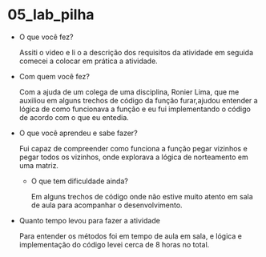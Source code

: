 # 05_lab_pilha

* O que você fez?
	<p>Assiti o video e li o a descrição dos requisitos da atividade
	em seguida comecei a colocar em prática a atividade.</p>

* Com quem você fez?
	<p>Com a ajuda de um colega de uma disciplina, Ronier Lima, que me 		
  	auxiliou em alguns trechos de código da função furar,ajudou entender 
 	 a lógica de como funcionava a função e eu fui implementando 
  	o código de acordo com o que eu entedia.</p>

* O que você aprendeu e sabe fazer?
	<p>Fui capaz de compreender como funciona a função pegar vizinhos 
  	e pegar todos os vizinhos, onde explorava a lógica de norteamento 
  	em uma matriz.</p>
  
  * O que tem dificuldade ainda?
	<p>Em alguns trechos de código onde não estive muito atento em sala 
	de aula para acompanhar o desenvolvimento.</p>

* Quanto tempo levou para fazer a atividade
	<p>Para entender os métodos foi em tempo de aula em sala, e lógica e 
	implementação do código levei cerca de 8 horas no total.</p>
	
